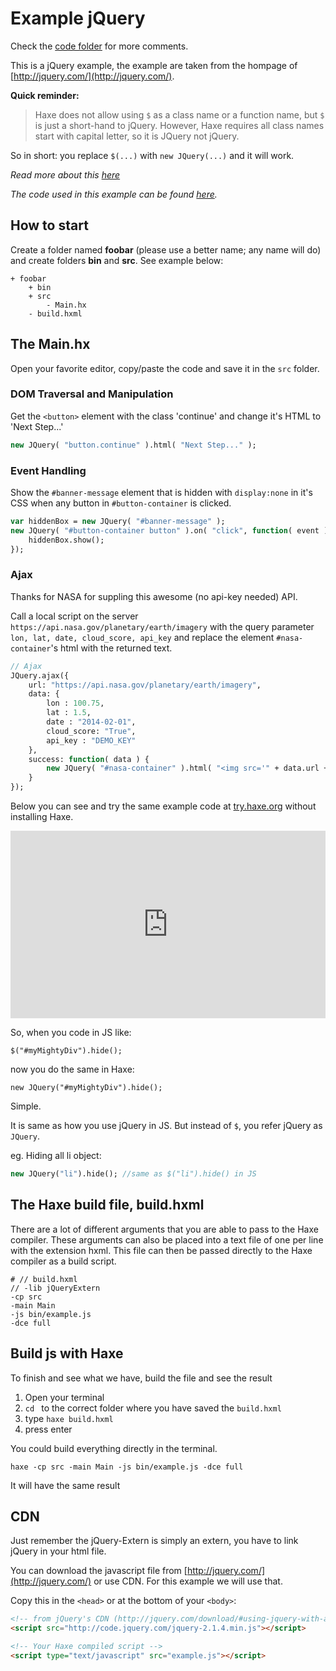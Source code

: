 # Example jQuery

Check the [code folder](https://github.com/MatthijsKamstra/haxejs/tree/master/docs/01jquery/code) for more comments.

This is a jQuery example, the example are taken from the hompage of [http://jquery.com/](http://jquery.com/).

**Quick reminder:**

> Haxe does not allow using `$` as a class name or a function name, but `$` is just a short-hand to jQuery.
> However, Haxe requires all class names start with capital letter, so it is JQuery not jQuery.

So in short: you replace `$(...)` with `new JQuery(...)` and it will work.

_Read more about this [here](about.md)_

_The code used in this example can be found [here](https://github.com/MatthijsKamstra/haxejs/tree/master/docs/01jquery/code)._

## How to start

Create a folder named **foobar** (please use a better name; any name will do) and create folders **bin** and **src**.
See example below:

```
+ foobar
	+ bin
	+ src
		- Main.hx
	- build.hxml
```

## The Main.hx

Open your favorite editor, copy/paste the code and save it in the `src` folder.

### DOM Traversal and Manipulation

Get the `<button>` element with the class 'continue' and change it's HTML to 'Next Step...'

```haxe
new JQuery( "button.continue" ).html( "Next Step..." );
```

### Event Handling

Show the `#banner-message` element that is hidden with `display:none` in it's CSS when any button in `#button-container` is clicked.

```haxe
var hiddenBox = new JQuery( "#banner-message" );
new JQuery( "#button-container button" ).on( "click", function( event ) {
	hiddenBox.show();
});
```

### Ajax

Thanks for NASA for suppling this awesome (no api-key needed) API.

Call a local script on the server `https://api.nasa.gov/planetary/earth/imagery` with the query parameter `lon, lat, date, cloud_score, api_key` and replace the element `#nasa-container`'s html with the returned text.

```haxe
// Ajax
JQuery.ajax({
	url: "https://api.nasa.gov/planetary/earth/imagery",
	data: {
		lon : 100.75,
		lat : 1.5,
		date : "2014-02-01",
		cloud_score: "True",
		api_key : "DEMO_KEY"
	},
	success: function( data ) {
		new JQuery( "#nasa-container" ).html( "<img src='" + data.url + "' alt='test' >" );
	}
});
```

Below you can see and try the same example code at [try.haxe.org](https://try.haxe.org/) without installing Haxe.

<iframe src="https://try.haxe.org/embed/50b76" width="100%" height="300" frameborder="no" allowfullscreen>
	<a href="https://try.haxe.org/#50b76">Try Haxe !</a>
</iframe>

So, when you code in JS like:

    $("#myMightyDiv").hide();

now you do the same in Haxe:

    new JQuery("#myMightyDiv").hide();

Simple.

It is same as how you use jQuery in JS. But instead of `$`, you refer jQuery as `JQuery`.

eg. Hiding all li object:

```haxe
new JQuery("li").hide(); //same as $("li").hide() in JS
```

<!--
Static methods of jQuery can be accessed from JQuery._static.

eg. An Ajax example:

````
JQuery._static.get("ajax/test.html", function(data) {
    js.Lib.alert(data);
});
```
-->

## The Haxe build file, build.hxml

There are a lot of different arguments that you are able to pass to the Haxe compiler.
These arguments can also be placed into a text file of one per line with the extension hxml. This file can then be passed directly to the Haxe compiler as a build script.

```
# // build.hxml
// -lib jQueryExtern
-cp src
-main Main
-js bin/example.js
-dce full
```

## Build js with Haxe

To finish and see what we have, build the file and see the result

1. Open your terminal
2. `cd ` to the correct folder where you have saved the `build.hxml`
3. type `haxe build.hxml`
4. press enter

You could build everything directly in the terminal.

```
haxe -cp src -main Main -js bin/example.js -dce full
```

<!--
```
haxe -lib jQueryExtern -cp src -main Main -js bin/example.js -dce full
```
 -->

It will have the same result

## CDN

Just remember the jQuery-Extern is simply an extern, you have to link jQuery in your html file.

You can download the javascript file from [http://jquery.com/](http://jquery.com/) or use CDN.
For this example we will use that.

Copy this in the `<head>` or at the bottom of your `<body>`:

```html
<!-- from jQuery's CDN (http://jquery.com/download/#using-jquery-with-a-cdn) -->
<script src="http://code.jquery.com/jquery-2.1.4.min.js"></script>

<!-- Your Haxe compiled script -->
<script type="text/javascript" src="example.js"></script>
```
